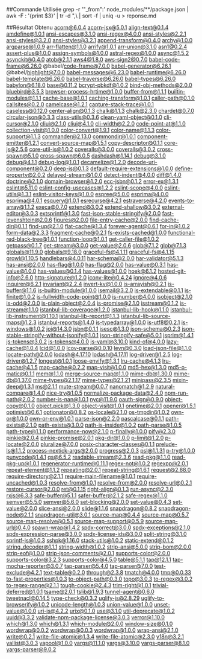 ##Commande Utilisée
grep -r '"_from":' node_modules/**/package.json | awk -F : '{print $3}' | tr -d \"\,\  | sort -f | uniq -u > reponse.md

##Résultat Obtenu
acorn@6.0.4
acorn-jsx@5.0.1
align-text@0.1.4
amdefine@1.0.1
ansi-escapes@3.1.0
ansi-regex@4.0.0
ansi-styles@2.2.1
ansi-styles@3.2.0
ansi-styles@3.2.1
append-transform@0.4.0
archy@1.0.0
argparse@1.0.9
arr-flatten@1.1.0
arrify@1.0.1
arr-union@3.1.0
asn1@0.2.4
assert-plus@1.0.0
assign-symbols@1.0.0
astral-regex@1.0.0
async@1.5.2
asynckit@0.4.0
atob@2.1.1
aws4@1.8.0
aws-sign2@0.7.0
babel-code-frame@6.26.0
@babel/code-frame@7.0.0
babel-generator@6.26.1
@babel/highlight@7.0.0
babel-messages@6.23.0
babel-runtime@6.26.0
babel-template@6.26.0
babel-traverse@6.26.0
babel-types@6.26.0
babylon@6.18.0
base@0.11.2
bcrypt-pbkdf@1.0.2
bind-obj-methods@2.0.0
bluebird@3.5.3
browser-process-hrtime@1.0.0
buffer-from@1.1.1
builtin-modules@1.1.1
cache-base@1.0.1
caching-transform@1.0.1
caller-path@0.1.0
callsites@0.2.0
camelcase@1.2.1
capture-stack-trace@1.0.1
caseless@0.12.0
center-align@0.1.3
chalk@1.1.3
chalk@2.3.0
chardet@0.7.0
circular-json@0.3.3
class-utils@0.3.6
clean-yaml-object@0.1.0
cli-cursor@2.1.0
cliui@2.1.0
cliui@4.1.0
cli-width@2.2.0
code-point-at@1.1.0
collection-visit@1.0.0
color-convert@1.9.1
color-name@1.1.3
color-support@1.1.3
commander@2.13.0
commondir@1.0.1
component-emitter@1.2.1
convert-source-map@1.5.1
copy-descriptor@0.1.1
core-js@2.5.6
core-util-is@1.0.2
coveralls@3.0.0
coveralls@3.0.2
cross-spawn@5.1.0
cross-spawn@6.0.5
dashdash@1.14.1
debug@3.1.0
debug@4.1.1
debug-log@1.0.1
decamelize@1.2.0
decode-uri-component@0.2.0
deep-is@0.1.3
default-require-extensions@1.0.0
define-property@2.0.2
delayed-stream@1.0.0
detect-indent@4.0.0
diff@1.4.0
doctrine@2.1.0
domain-browser@1.2.0
ecc-jsbn@0.1.2
error-ex@1.3.1
eslint@5.11.0
eslint-config-usecases@1.2.2
eslint-scope@4.0.0
eslint-utils@1.3.1
eslint-visitor-keys@1.0.0
espree@5.0.0
esprima@4.0.0
esprima@4.0.1
esquery@1.0.1
esrecurse@4.2.1
estraverse@4.2.0
events-to-array@1.1.2
execa@0.7.0
extend@3.0.2
extend-shallow@3.0.2
external-editor@3.0.3
extsprintf@1.3.0
fast-json-stable-stringify@2.0.0
fast-levenshtein@2.0.6
figures@2.0.0
file-entry-cache@2.0.0
find-cache-dir@0.1.1
find-up@2.1.0
flat-cache@1.3.4
forever-agent@0.6.1
for-in@1.0.2
form-data@2.3.3
fragment-cache@0.2.1
fs-exists-cached@1.0.0
functional-red-black-tree@1.0.1
function-loop@1.0.1
get-caller-file@1.0.2
getpass@0.1.7
get-stream@3.0.0
get-value@2.0.6
glob@7.1.2
glob@7.1.3
globals@11.9.0
globals@9.18.0
graceful-fs@4.1.11
graceful-fs@4.1.15
growl@1.10.5
handlebars@4.0.11
har-schema@2.0.0
har-validator@5.1.3
has-ansi@2.0.0
has-flag@1.0.0
has-flag@2.0.0
has-value@0.3.1
has-value@1.0.0
has-values@0.1.4
has-values@1.0.0
hoek@6.1.2
hosted-git-info@2.6.0
http-signature@1.2.0
iconv-lite@0.4.24
ignore@4.0.6
inquirer@6.2.1
invariant@2.2.4
invert-kv@1.0.0
is-arrayish@0.2.1
is-buffer@1.1.6
is-builtin-module@1.0.0
isemail@3.2.0
is-extendable@0.1.1
is-finite@1.0.2
is-fullwidth-code-point@1.0.0
is-number@4.0.0
isobject@2.1.0
is-odd@2.0.0
is-plain-object@2.0.4
is-promise@2.1.0
isstream@0.1.2
is-stream@1.1.0
istanbul-lib-coverage@1.2.0
istanbul-lib-hook@1.1.0
istanbul-lib-instrument@1.10.1
istanbul-lib-report@1.1.3
istanbul-lib-source-maps@1.2.3
istanbul-reports@1.4.0
is-typedarray@1.0.0
is-utf8@0.2.1
is-windows@1.0.2
joi@14.3.0
jsbn@0.1.1
jsesc@1.3.0
json-schema@0.2.3
json-stable-stringify-without-jsonify@1.0.1
json-stringify-safe@5.0.1
jsprim@1.4.1
js-tokens@3.0.2
js-tokens@4.0.0
js-yaml@3.10.0
kind-of@4.0.0
lazy-cache@1.0.4
lcid@1.0.0
lcov-parse@0.0.10
levn@0.3.0
load-json-file@1.1.0
locate-path@2.0.0
lodash@4.17.10
lodash@4.17.11
log-driver@1.2.5
log-driver@1.2.7
longest@1.0.1
loose-envify@1.3.1
lru-cache@4.1.3
lru-cache@4.1.5
map-cache@0.2.2
map-visit@1.0.0
md5-hex@1.3.0
md5-o-matic@0.1.1
mem@1.1.0
merge-source-map@1.1.0
mime-db@1.30.0
mime-db@1.37.0
mime-types@2.1.17
mime-types@2.1.21
minipass@2.3.5
mixin-deep@1.3.1
ms@2.1.1
mute-stream@0.0.7
nanomatch@1.2.9
natural-compare@1.4.0
nice-try@1.0.5
normalize-package-data@2.4.0
npm-run-path@2.0.2
number-is-nan@1.0.1
nyc@11.9.0
oauth-sign@0.9.0
object-copy@0.1.0
object.pick@1.3.0
object-visit@1.0.1
onetime@2.0.1
opener@1.5.1
optimist@0.6.1
optionator@0.8.2
os-locale@2.1.0
os-tmpdir@1.0.2
own-or@1.0.0
own-or-env@1.0.1
parse-json@2.2.0
pascalcase@0.1.1
path-exists@2.1.0
path-exists@3.0.0
path-is-inside@1.0.2
path-parse@1.0.5
path-type@1.1.0
performance-now@2.1.0
p-finally@1.0.0
pify@2.3.0
pinkie@2.0.4
pinkie-promise@2.0.1
pkg-dir@1.0.0
p-limit@1.2.0
p-locate@2.0.0
pluralize@7.0.0
posix-character-classes@0.1.1
prelude-ls@1.1.2
process-nextick-args@2.0.0
progress@2.0.3
psl@1.1.31
p-try@1.0.0
punycode@1.4.1
qs@6.5.2
readable-stream@2.3.6
read-pkg@1.1.0
read-pkg-up@1.0.1
regenerator-runtime@0.11.1
regex-not@1.0.2
regexpp@2.0.1
repeat-element@1.1.2
repeating@2.0.1
repeat-string@1.6.1
request@2.88.0
require-directory@2.1.1
require-main-filename@1.0.1
require-uncached@1.0.3
resolve-from@1.0.1
resolve-from@2.0.0
resolve-url@0.2.1
restore-cursor@2.0.0
ret@0.1.15
right-align@0.1.3
run-async@2.3.0
rxjs@6.3.3
safe-buffer@5.1.1
safer-buffer@2.1.2
safe-regex@1.1.0
semver@5.5.0
semver@5.6.0
set-blocking@2.0.0
set-value@0.4.3
set-value@2.0.0
slice-ansi@2.0.0
slide@1.1.6
snapdragon@0.8.2
snapdragon-node@2.1.1
snapdragon-util@3.0.1
source-map@0.4.4
source-map@0.5.7
source-map-resolve@0.5.1
source-map-support@0.5.9
source-map-url@0.4.0
spawn-wrap@1.4.2
spdx-correct@3.0.0
spdx-exceptions@2.1.0
spdx-expression-parse@3.0.0
spdx-license-ids@3.0.0
split-string@3.1.0
sprintf-js@1.0.3
sshpk@1.16.0
stack-utils@1.0.2
static-extend@0.1.2
string_decoder@1.1.1
string-width@1.0.2
strip-ansi@5.0.0
strip-bom@2.0.0
strip-eof@1.0.0
strip-json-comments@2.0.1
supports-color@2.0.0
supports-color@3.2.3
supports-color@4.5.0
table@5.1.1
tap@12.1.1
tap-mocha-reporter@3.0.7
tap-parser@5.4.0
tap-parser@7.0.0
test-exclude@4.2.1
text-table@0.2.0
through@2.3.8
tmatch@4.0.0
tmp@0.0.33
to-fast-properties@1.0.3
to-object-path@0.3.0
topo@3.0.3
to-regex@3.0.2
to-regex-range@2.1.1
tough-cookie@2.4.3
trim-right@1.0.1
trivial-deferred@1.0.1
tsame@2.0.1
tslib@1.9.3
tunnel-agent@0.6.0
tweetnacl@0.14.5
type-check@0.3.2
uglify-js@2.8.29
uglify-to-browserify@1.0.2
unicode-length@1.0.3
union-value@1.0.0
unset-value@1.0.0
uri-js@4.2.2
urix@0.1.0
use@3.1.0
util-deprecate@1.0.2
uuid@3.3.2
validate-npm-package-license@3.0.3
verror@1.10.0
which@1.3.0
which@1.3.1
which-module@2.0.0
window-size@0.1.0
wordwrap@0.0.2
wordwrap@0.0.3
wordwrap@1.0.0
wrap-ansi@2.1.0
write@0.2.1
write-file-atomic@1.3.4
write-file-atomic@2.3.0
y18n@3.2.1
yallist@3.0.3
yapool@1.0.0
yargs@11.1.0
yargs@3.10.0
yargs-parser@8.1.0
yargs-parser@9.0.2

